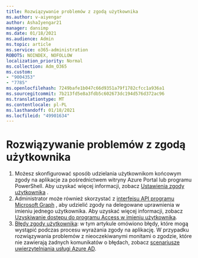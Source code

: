 ```yaml
---
title: Rozwiązywanie problemów z zgodą użytkownika
ms.author: v-aiyengar
author: AshaIyengar21
manager: dansimp
ms.date: 01/18/2021
ms.audience: Admin
ms.topic: article
ms.service: o365-administration
ROBOTS: NOINDEX, NOFOLLOW
localization_priority: Normal
ms.collection: Adm_O365
ms.custom:
- "9004353"
- "7785"
ms.openlocfilehash: 7249bafe1b047c66d9351a79f1782cfcc1a936a1
ms.sourcegitcommit: 7b213fd5e8a3fdb5c602673dc194d576d372ac96
ms.translationtype: MT
ms.contentlocale: pl-PL
ms.lasthandoff: 01/18/2021
ms.locfileid: "49901634"
---
```

# <a name="troubleshoot-user-consent"></a>Rozwiązywanie problemów z zgodą użytkownika

1. Możesz skonfigurować sposób udzielania użytkownikom końcowym zgody na aplikacje za pośrednictwem witryny Azure Portal lub programu PowerShell. Aby uzyskać więcej informacji, zobacz [Ustawienia zgody użytkownika](https://docs.microsoft.com/azure/active-directory/manage-apps/configure-user-consent?tabs=azure-portal#user-consent-settings) .
1. Administrator może również skorzystać z [interfejsu API programu Microsoft Graph](https://docs.microsoft.com/azure/active-directory/manage-apps/configure-user-consent?tabs=azure-portal#user-consent-settings) , aby udzielić zgody na delegowane uprawnienia w imieniu jednego użytkownika. Aby uzyskać więcej informacji, zobacz [Uzyskiwanie dostępu do programu Access w imieniu użytkownika](https://docs.microsoft.com/graph/auth-v2-user).
1. [Błędy zgody użytkownika](https://docs.microsoft.com/azure/active-directory/manage-apps/application-sign-in-unexpected-user-consent-error): w tym artykule omówiono błędy, które mogą wystąpić podczas procesu wyrażania zgody na aplikację. W przypadku rozwiązywania problemów z nieoczekiwanymi monitami o zgodzie, które nie zawierają żadnych komunikatów o błędach, zobacz [scenariusze uwierzytelniania usługi Azure AD](https://docs.microsoft.com/azure/active-directory/manage-apps/application-sign-in-unexpected-user-consent-error).